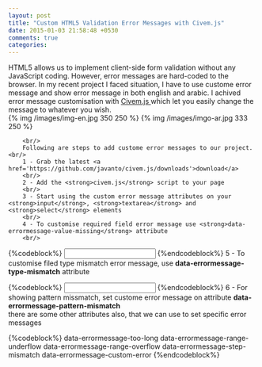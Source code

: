 ```yaml
---
layout: post
title: "Custom HTML5 Validation Error Messages with Civem.js"
date: 2015-01-03 21:58:48 +0530
comments: true
categories: 
---
```


<div class='post'>
	<div dir="ltr" style="text-align: left;" trbidi="on">
		HTML5 allows us to implement client-side form validation without any JavaScript coding. However, error messages are hard-coded to the browser. In my recent project I faced situation, I have to use custome error message and show error message in both english and arabic. I achived error message customisation with <a href='https://github.com/javanto/civem.js'>Civem.js </a> which let you easily change the message to whatever you wish.
        <br/>
		{% img /images/img-en.jpg 350 250  %}
		{% img /images/imgo-ar.jpg 333 250  %}
        
		<br/>
		Following are steps to add custome error messages to our project.
    <br/>
		1 - Grab the latest <a href='https://github.com/javanto/civem.js/downloads'>download</a>
		<br/>
		2 - Add the <strong>civem.js</strong> script to your page
		<br/>
		3 - Start using the custom error message attributes on your <strong>input</strong>, <strong>textarea</strong> and <strong>select</strong> elements
		<br/>
		4 - To customise required field error message use <strong>data-errormessage-value-missing</strong> attribute
		<br/>

{%codeblock%}
		 	<input type="text" required data-errormessage-value-missing="Something's missing" >
{%endcodeblock%}
		5 - To customise filed type mismatch error message, use <strong>data-errormessage-type-mismatch</strong> attribute

{%codeblock%}
 <input type="email" id="one" required data-errormessage-value-missing="Something's missing" data-errormessage-type-mismatch="Invalid!">
{%endcodeblock%}
		6 - For showing pattern missmatch, set custome error message on attribute <strong>data-errormessage-pattern-mismatch</strong>
<br/>
		there are some other attributes also, that we can use to set specific error messages 

{%codeblock%}
data-errormessage-too-long
data-errormessage-range-underflow
data-errormessage-range-overflow
data-errormessage-step-mismatch
data-errormessage-custom-error
{%endcodeblock%}
	</div>
</div>